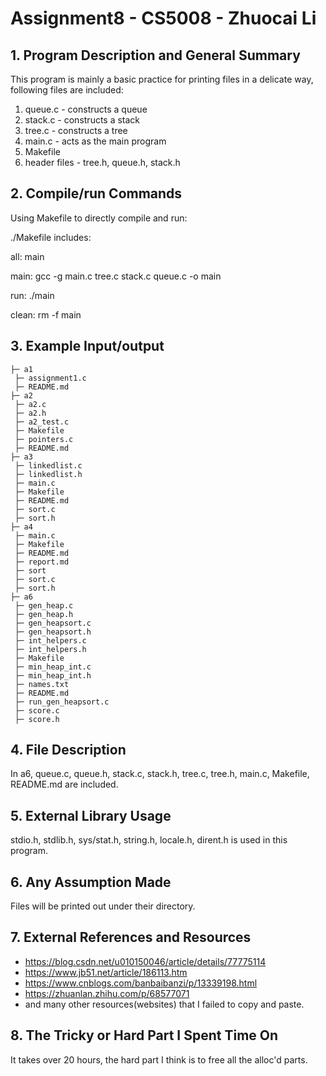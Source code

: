# Assignment8 - CS5008 - Zhuocai Li

## 1. Program Description and General Summary
This program is mainly a basic practice for printing files in a delicate way, following files are included:
1. queue.c - constructs a queue
2. stack.c - constructs a stack
3. tree.c - constructs a tree
4. main.c - acts as the main program
5. Makefile
6. header files - tree.h, queue.h, stack.h

## 2. Compile/run Commands
Using Makefile to directly compile and run:

./Makefile includes:

all:  main

main:
	gcc -g main.c tree.c stack.c queue.c -o main

run:
	./main

clean:
	rm -f main

## 3. Example Input/output

```
├─ a1
 ├─ assignment1.c
 ├─ README.md
├─ a2
 ├─ a2.c
 ├─ a2.h
 ├─ a2_test.c
 ├─ Makefile
 ├─ pointers.c
 ├─ README.md
├─ a3
 ├─ linkedlist.c
 ├─ linkedlist.h
 ├─ main.c
 ├─ Makefile
 ├─ README.md
 ├─ sort.c
 ├─ sort.h
├─ a4
 ├─ main.c
 ├─ Makefile
 ├─ README.md
 ├─ report.md
 ├─ sort
 ├─ sort.c
 ├─ sort.h
├─ a6
 ├─ gen_heap.c
 ├─ gen_heap.h
 ├─ gen_heapsort.c
 ├─ gen_heapsort.h
 ├─ int_helpers.c
 ├─ int_helpers.h
 ├─ Makefile
 ├─ min_heap_int.c
 ├─ min_heap_int.h
 ├─ names.txt
 ├─ README.md
 ├─ run_gen_heapsort.c
 ├─ score.c
 ├─ score.h
```

## 4. File Description
In a6, queue.c, queue.h, stack.c, stack.h, tree.c, tree.h, main.c, Makefile, README.md are included.

## 5. External Library Usage
stdio.h, stdlib.h, sys/stat.h, string.h, locale.h, dirent.h is used in this program.

## 6. Any Assumption Made
Files will be printed out under their directory.

## 7. External References and Resources
- https://blog.csdn.net/u010150046/article/details/77775114
- https://www.jb51.net/article/186113.htm
- https://www.cnblogs.com/banbaibanzi/p/13339198.html
- https://zhuanlan.zhihu.com/p/68577071
- and many other resources(websites) that I failed to copy and paste.

## 8. The Tricky or Hard Part I Spent Time On
It takes over 20 hours, the hard part I think is to free all the alloc'd parts.
